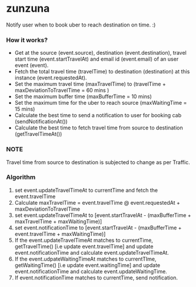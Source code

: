 # zunzuna
Notify user when to book uber to reach destination on time. :)

### How it works?
- Get at the source (event.source), destination (event.destination), travel start time (event.startTravelAt) and email id (event.email) of an user event (event).
- Fetch the total travel time (travelTime) to destination (destination) at this instance (event.requestedAt).
- Set the maximum travel time (maxTravelTime) to (travelTime + maxDeviationToTravelTime = 60 mins )
- Set the maximum buffer time (maxBufferTime = 10 mins)
- Set the maximum time for the uber to reach source (maxWaitingTime = 15 mins) 
- Calculate the best time to send a notification to user for booking cab (sendNotificationAt())
- Calculate the best time to fetch travel time from source to destination (getTravelTimeAt())

### NOTE
Travel time from source to destination is subjected to change as per Traffic.


### Algorithm
1. set event.updateTravelTimeAt to currentTime and fetch the event.travelTime
2. Calculate maxTravelTime = event.travelTime @ event.requestedAt + maxDeviationToTravelTime
3. set event.updateTravelTimeAt to [event.startTravelAt - (maxBufferTime + maxTravelTime + maxWaitingTime)]
4. set event.notificationTime to [event.startTravelAt - (maxBufferTime + event.travelTime + maxWaitingTime)]
5. If the event.updateTravelTimeAt matches to currentTime, getTravelTime() [i.e update event.travelTime] and update event.notificationTime and calculate event.updateTravelTimeAt.
6. If the event.udpateWaitingTimeAt matches to currentTIme, getWaitingTime() [i.e update event.waitingTime] and update event.notificationTime and calculate event.updateWaitingTime.
7. If event.notificationTime matches to currentTime, send notification.
